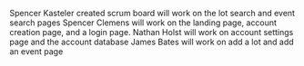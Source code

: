 Spencer Kasteler
created scrum board
will work on the lot search and event search pages
Spencer Clemens
will work on the landing page, account creation page, and a login page.
Nathan Holst
will work on account settings page and the account database
James Bates
will work on add a lot and add an event page

